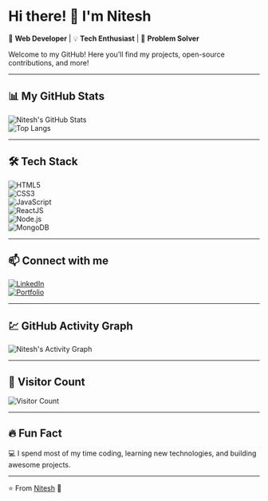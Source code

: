 # Hi there! 👋 I'm Nitesh  

🚀 **Web Developer** | 💡 **Tech Enthusiast** | 🎯 **Problem Solver**  

Welcome to my GitHub! Here you’ll find my projects, open-source contributions, and more!  

---

## 📊 My GitHub Stats  
![Nitesh's GitHub Stats](https://github-readme-stats.vercel.app/api?username=nitesh7488&show_icons=true&theme=tokyonight)  
![Top Langs](https://github-readme-stats.vercel.app/api/top-langs/?username=nitesh7488&layout=compact&theme=tokyonight)  

---

## 🛠 Tech Stack  
![HTML5](https://img.shields.io/badge/HTML5-E34F26?style=for-the-badge&logo=html5&logoColor=white)  
![CSS3](https://img.shields.io/badge/CSS3-1572B6?style=for-the-badge&logo=css3&logoColor=white)  
![JavaScript](https://img.shields.io/badge/JavaScript-F7DF1E?style=for-the-badge&logo=javascript&logoColor=black)  
![ReactJS](https://img.shields.io/badge/ReactJS-61DAFB?style=for-the-badge&logo=react&logoColor=black)  
![Node.js](https://img.shields.io/badge/Node.js-339933?style=for-the-badge&logo=node.js&logoColor=white)  
![MongoDB](https://img.shields.io/badge/MongoDB-4EA94B?style=for-the-badge&logo=mongodb&logoColor=white)  

---

## 📫 Connect with me  
[![LinkedIn](https://img.shields.io/badge/LinkedIn-0077B5?style=for-the-badge&logo=linkedin&logoColor=white)](https://www.linkedin.com/in/nitesh7488/)  
[![Portfolio](https://img.shields.io/badge/Portfolio-000000?style=for-the-badge&logo=web&logoColor=white)](https://niteshport.netlify.app/)  

---

## 💹 GitHub Activity Graph  
![Nitesh's Activity Graph](https://github-readme-activity-graph.cyclic.app/graph?username=nitesh7488&theme=react-dark)  

---

## 💯 Visitor Count  
![Visitor Count](https://visitor-badge.laobi.icu/badge?page_id=nitesh7488.nitesh7488)  

---

## 🔥 Fun Fact  
💻 I spend most of my time coding, learning new technologies, and building awesome projects.  

---

⭐️ From [Nitesh](https://github.com/nitesh7488) 🚀
